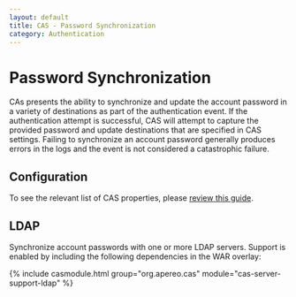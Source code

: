 ```yaml
---
layout: default
title: CAS - Password Synchronization
category: Authentication
---
```


# Password Synchronization

CAs presents the ability to synchronize and update the account password in a variety of
destinations as part of the authentication event. If the authentication attempt is successful,
CAS will attempt to capture the provided password and update destinations that are specified
in CAS settings. Failing to synchronize an account password generally produces errors in the logs
and the event is not considered a catastrophic failure.

## Configuration

To see the relevant list of CAS properties, please [review this guide](../configuration/Configuration-Properties.html#password-synchronization).

## LDAP

Synchronize account passwords with one or more LDAP servers. Support is enabled by including the 
following dependencies in the WAR overlay:

{% include casmodule.html group="org.apereo.cas" module="cas-server-support-ldap" %}
